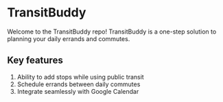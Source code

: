 # TransitBuddy

Welcome to the TransitBuddy repo! TransitBuddy is a one-step solution to planning your daily errands and commutes. 

## Key features
1. Ability to add stops while using public transit
2. Schedule errands between daily commutes
3. Integrate seamlessly with Google Calendar


